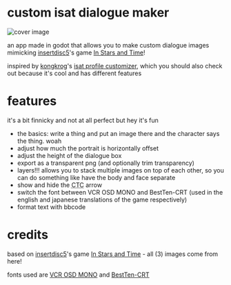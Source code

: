 # custom isat dialogue maker

![cover image](https://github.com/user-attachments/assets/bf32fc8e-7571-4c88-ba09-1fd1eaed5de7)

an app made in godot that allows you to make custom dialogue images mimicking [insertdisc5](https://insertdisc5.com)'s game [In Stars and Time](https://instarsandtime.come)!

inspired by [kongkrog](https://github.com/kongkrog)'s [isat profile customizer](https://kongkrog.github.io/isat-profile-customizer), which you should also check out because it's cool and has different features

# features

it's a bit finnicky and not at all perfect but hey it's fun

- the basics: write a thing and put an image there and the character says the thing. woah
- adjust how much the portrait is horizontally offset
- adjust the height of the dialogue box
- export as a transparent png (and optionally trim transparency)
- layers!!! allows you to stack multiple images on top of each other, so you can do something like have the body and face separate
- show and hide the <abbr title="click-to-continue">CTC</abbr> arrow
- switch the font between VCR OSD MONO and BestTen-CRT (used in the english and japanese translations of the game respectively)
- format text with bbcode

# credits

based on [insertdisc5](https://insertdisc5.com)'s game [In Stars and Time](https://instarsandtime.come) - all (3) images come from here!

fonts used are [VCR OSD MONO](https://www.dafont.com/vcr-osd-mono.font) and [BestTen-CRT](https://fontmeme.com/fonts/best-ten-font/)

